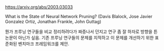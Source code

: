 https://arxiv.org/abs/2003.03033

What is the State of Neural Network Pruning? (Davis Blalock, Jose Javier Gonzalez Ortiz, Jonathan Frankle, John Guttag)

뭔가 프루닝 연구들을 비교 정리하려다가 짜증나서 던지고 연구 좀 잘 하자로 방향을 튼 논문이 아닌가 싶음. 기존 프루닝 연구들의 문제를 지적하고 이 문제를 개선하기 위한 표준화된 벤치마크 프레임워크를 제안.